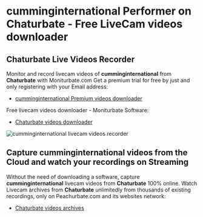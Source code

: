 # cumminginternational Performer on Chaturbate - Free LiveCam videos downloader

## Chaturbate Live Videos Recorder

Monitor and record livecam videos of **cumminginternational** from **Chaturbate** with Moniturbate.com
Get a premium trial for free by just and only registering with your Email address:
* [cumminginternational Premium videos downloader](https://moniturbate.com/request-demo-licence-key.html)

Free livecam videos downloader - Moniturbate Software:
* [Chaturbate videos downloader](https://moniturbate.com/moniturbate-download-software.html)

![cumminginternational livecam videos recorder](https://peachurnet.com/templates/moniturbate-software.png)


## Capture cumminginternational videos from the Cloud and watch your recordings on Streaming

Without the need of downloading a software, capture **cumminginternational** livecam videos from **Chaturbate** 100% online.
Watch Livecam archives from **Chaturbate** unlimitedly from thousands of existing recordings, only on Peachurbate.com and its websites network:
* [Chaturbate videos archives](https://peachurnet.com/)